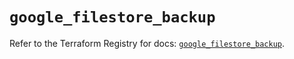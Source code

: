 # `google_filestore_backup`

Refer to the Terraform Registry for docs: [`google_filestore_backup`](https://registry.terraform.io/providers/hashicorp/google-beta/6.8.0/docs/resources/google_filestore_backup).
